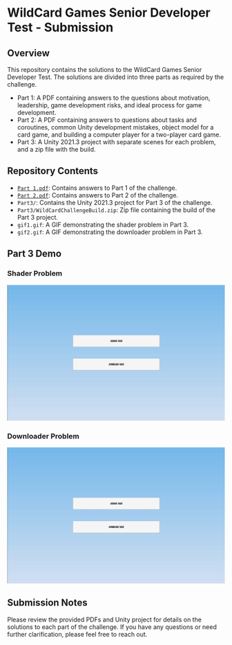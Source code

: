 # WildCard Games Senior Developer Test - Submission

## Overview

This repository contains the solutions to the WildCard Games Senior Developer Test. The solutions are divided into three parts as required by the challenge.

- Part 1: A PDF containing answers to the questions about motivation, leadership, game development risks, and ideal process for game development.
- Part 2: A PDF containing answers to questions about tasks and coroutines, common Unity development mistakes, object model for a card game, and building a computer player for a two-player card game.
- Part 3: A Unity 2021.3 project with separate scenes for each problem, and a zip file with the build.

## Repository Contents

- [`Part 1.pdf`](Part%201.pdf): Contains answers to Part 1 of the challenge.
- [`Part 2.pdf`](Part%202.pdf): Contains answers to Part 2 of the challenge.
- `Part3/`: Contains the Unity 2021.3 project for Part 3 of the challenge.
- `Part3/WildCardChallengeBuild.zip`: Zip file containing the build of the Part 3 project.
- `gif1.gif`: A GIF demonstrating the shader problem in Part 3.
- `gif2.gif`: A GIF demonstrating the downloader problem in Part 3.

## Part 3 Demo

### Shader Problem

![gif1](gif1.gif)

### Downloader Problem

![gif2](gif2.gif)

## Submission Notes

Please review the provided PDFs and Unity project for details on the solutions to each part of the challenge. If you have any questions or need further clarification, please feel free to reach out.
